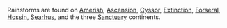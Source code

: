 Rainstorms are found on [Amerish](../locations/Amerish.md),
[Ascension](../locations/Ascension.md), [Cyssor](../locations/Cyssor.md),
[Extinction](../locations/Extinction.md), [Forseral](../locations/Forseral.md),
[Hossin](../locations/Hossin.md), [Searhus](../locations/Searhus.md), and the
three [Sanctuary](../locations/Sanctuary.md) continents.

<!--[Category:Weather](Category:Weather.md)-->
